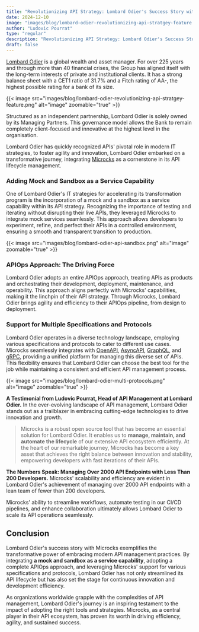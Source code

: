 ```yaml
---
title: "Revolutionizing API Strategy: Lombard Odier's Success Story with Microcks"
date: 2024-12-10
image: "images/blog/lombard-odier-revolutionizing-api-stratgey-feature.png"
author: "Ludovic Pourrat"
type: "regular"
description: "Revolutionizing API Strategy: Lombard Odier's Success Story with Microcks"
draft: false
---
```


[Lombard Odier](https://www.lombardodier.com/home/about-us/la-maison.html) is a global wealth and asset manager. For over 225 years and through more than 40 financial crises, the Group has aligned itself with the long-term interests of private and institutional clients. It has a strong balance sheet with a CET1 ratio of 31.7% and a Fitch rating of AA-, the highest possible rating for a bank of its size.
 
{{< image src="images/blog/lombard-odier-revolutionizing-api-stratgey-feature.png" alt="image" zoomable="true" >}}

Structured as an independent partnership, Lombard Odier is solely owned by its Managing Partners. This governance model allows the Bank to remain completely client-focused and innovative at the highest level in the organisation.

Lombard Odier has quickly recognized APIs' pivotal role in modern IT strategies, to foster agility and innovation, Lombard Odier embarked on a transformative journey, integrating [Microcks](https://microcks.io) as a cornerstone in its API lifecycle management.

### Adding Mock and Sandbox as a Service Capability

One of Lombard Odier's IT strategies for accelerating its transformation program is the incorporation of a mock and a sandbox as a service capability within its API strategy. Recognizing the importance of testing and iterating without disrupting their live APIs, they leveraged Microcks to integrate mock services seamlessly. This approach allows developers to experiment, refine, and perfect their APIs in a controlled environment, ensuring a smooth and transparent transition to production.

{{< image src="images/blog/lombard-odier-api-sandbox.png" alt="image" zoomable="true" >}}

### APIOps Approach: The Driving Force

Lombard Odier adopts an entire APIOps approach, treating APIs as products and orchestrating their development, deployment, maintenance, and operability. This approach aligns perfectly with Microcks' capabilities, making it the linchpin of their API strategy. Through Microcks, Lombard Odier brings agility and efficiency to their APIOps pipeline, from design to deployment.

### Support for Multiple Specifications and Protocols

Lombard Odier operates in a diverse technology landscape, employing various specifications and protocols to cater to different use cases. Microcks seamlessly integrates with [OpenAPI](https://spec.openapis.org/), [AsyncAPI](https://www.asyncapi.com/), [GraphQL](https://graphql.org/), and [gRPC](https://grpc.io/), providing a unified platform for managing this diverse set of APIs. This flexibility ensures that Lombard Odier can choose the best tool for the job while maintaining a consistent and efficient API management process.

{{< image src="images/blog/lombard-odier-multi-protocols.png" alt="image" zoomable="true" >}}

**A Testimonial from Ludovic Pourrat, Head of API Management at Lombard Odier.**
In the ever-evolving landscape of API management, Lombard Odier stands out as a trailblazer in embracing cutting-edge technologies to drive innovation and growth. 

> Microcks is a robust open source tool that has become an essential solution for Lombard Odier. It enables us to **manage, maintain, and automate the lifecycle** of our extensive API ecosystem efficiently. At the heart of our remarkable journey, Microcks has become a key asset that achieves the right balance between innovation and stability, empowering developers with fast iterations of their APIs.

**The Numbers Speak: Managing Over 2000 API Endpoints with Less Than 200 Developers.**
Microcks' scalability and efficiency are evident in Lombard Odier's achievement of managing over 2000 API endpoints with a lean team of fewer than 200 developers. 

Microcks' ability to streamline workflows, automate testing in our CI/CD pipelines, and enhance collaboration ultimately allows Lombard Odier to scale its API operations seamlessly.

## Conclusion

Lombard Odier's success story with Microcks exemplifies the transformative power of embracing modern API management practices. By integrating **a mock and sandbox as a service capability**, adopting a complete APIOps approach, and leveraging Microcks' support for various specifications and protocols, Lombard Odier has not only streamlined its API lifecycle but has also set the stage for continuous innovation and development efficiency.

As organizations worldwide grapple with the complexities of API management, Lombard Odier's journey is an inspiring testament to the impact of adopting the right tools and strategies. Microcks, as a central player in their API ecosystem, has proven its worth in driving efficiency, agility, and sustained success.
